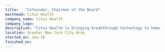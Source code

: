 ```yaml
---
title:   "Cofounder, Chairman of the Board"
masthead: Citus Health
company_name: Citus Health
company_logo: 
description: "Citus Health is bringing breakthrough technology to home healthcare. It is our mission to modernize an industry saddled with outdated processes, and give patients reliable, convenient, user-friendly medical technology "
location: Greater New York City Area
started_on: Jan-16
finished_on:
---
```

